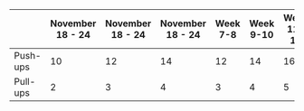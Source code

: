 | | November 18 - 24 |  November 18 - 24 | November 18 - 24 | Week 7-8 | Week 9-10 | Week 11-12 |
| ---- | ---- | ----- | ------ | ----- | ----- | ----- |
| Push-ups | 10 | 12 | 14 | 12 | 14 | 16 |
| Pull-ups | 2 | 3 | 4 | 3 | 4 | 5 |